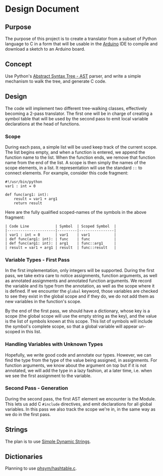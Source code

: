 Design Document
===============
Purpose
-------
The purpose of this project is to create a translator from a subset of Python language to
C in a form that will be usable in the [Arduino](https://www.arduino.cc/) IDE to compile
and download a sketch to an Arduino board.

Concept
-------

Use Python's [Abstract Syntax Tree - AST](https://docs.python.org/3/library/ast.html)
parser, and write a simple mechanism to walk the tree, and generate C code.

Design
------

The code will implement two different tree-walking classes, effectively becoming a 2-pass
translator. The first one will be in charge of creating a symbol table that will be used
by the second pass to emit local variable declarations at the head of functions.

### Scope

During each pass, a simple list will be used keep track of the current scope.
The list begins empty, and when a function is entered, we append the function name to the
list. When the function ends, we remove that function name from the end of the list.
A scope is then simply the names of the scope elements, in a list. It representation
will use the standard `::` to connect elements. For example, consider this code fragment:

    #!/usr/bin/python
    var1 : int = 0
    
    def func(arg1: int):
        result = var1 + arg1
        return result
        
Here are the fully qualified scoped-names of the symbols in the above fragment:

    | Code Line            | Symbol  | Scoped Symbol  |
    |----------------------|---------|----------------|
    | var1 : int = 0       | var1    | var1           |
    | def func(arg1: int): | func    | func           |
    | def func(arg1: int): | arg1    | func::arg1     |
    | result = var1 + arg1 | result  | func::result   |

### Variable Types - First Pass
In the first implementation, only integers will be supported. During the first pass,
we take extra care to notice assignments, function arguments, as well as annotated
assignments and annotated function arguments. We record the variable and its
type from the annotation, as well as the scope where it is defined. If we encounter the
`global` keyword, those variables are checked to see they exist in the global scope
and if they do, we do not add them as new variables in the function's scope.

By the end of the first pass, we should have a dictionary, whose key is a scope (the
global scope will use the empty string as the key), and the value is the list of symbols
known at this scope. This list of symbols will include the symbol's complete scope, so
that a global variable will appear un-scoped in this list.

### Handling Variables with Unknown Types
Hopefully, we write good code and annotate our types. However, we can find the type from the
type of the value being assigned, in assignments. For function arguments, we know about the 
argument on top but if it is not annotated, we will add the type in a lazy fashion, at a
later time, i.e. when we see the first assignment to the variable.

### Second Pass - Generation
During the second pass, the first AST element we encounter is the Module. This lets us
add C `#include` directives, and emit declarations for all global variables. In this pass
we also track the scope we're in, in the same way as we do in the first pass.


Strings
-------
The plan is to use [Simple Dynamic Strings](https://github.com/antirez/sds).


Dictionaries
------------
Planning to use [phsym/hashtable.c](https://gist.github.com/phsym/4605704).
